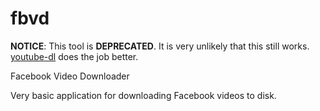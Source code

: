 fbvd
====

**NOTICE**: This tool is __DEPRECATED__. It is very unlikely that this still works. [youtube-dl](https://rg3.github.io/youtube-dl/) does the job better.

Facebook Video Downloader

Very basic application for downloading Facebook videos to disk.
